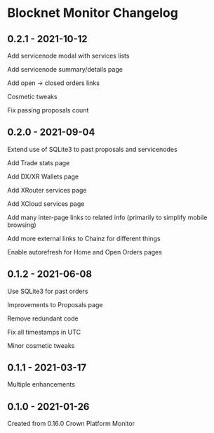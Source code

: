 Blocknet Monitor Changelog
================================
## 0.2.1 - 2021-10-12
Add servicenode modal with services lists

Add servicenode summary/details page 

Add open -> closed orders links

Cosmetic tweaks

Fix passing proposals count

## 0.2.0 - 2021-09-04 
Extend use of SQLite3 to past proposals and servicenodes

Add Trade stats page

Add DX/XR Wallets page

Add XRouter services page

Add XCloud services page

Add many inter-page links to related info (primarily to simplify mobile browsing)

Add more external links to Chainz for different things

Enable autorefresh for Home and Open Orders pages       
## 0.1.2 - 2021-06-08 
Use SQLite3 for past orders

Improvements to Proposals page

Remove redundant code

Fix all timestamps in UTC

Minor cosmetic tweaks

## 0.1.1 - 2021-03-17 
Multiple enhancements
## 0.1.0 - 2021-01-26 
Created from 0.16.0 Crown Platform Monitor
